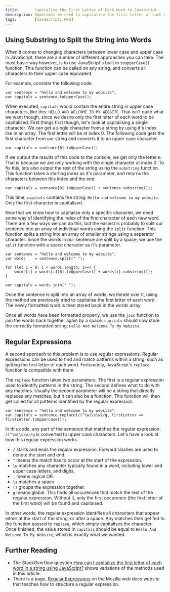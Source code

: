 ```yaml
---
title:       Capitalise the First Letter of Each Word in JavaScript
description: Sometimes we need to capitalise the first letter of each word in a string. This tutorial shows several ways of achieving this in JavaScript, using methods like string splitting and regular expressions.
tags:        [JavaScript, Web]
---
```


## Using Substring to Split the String into Words

When it comes to changing characters between lower case and upper case in JavaScript, there are a number of different approaches you can take. The most basic way however, is to use JavaScript's built in `toUpperCase()` function. This function can be called on any string, and converts all characters to their upper case equivalent.

For example, consider the following code:

    var sentence = "hello and welcome to my website";
    var capitals = sentence.toUpperCase();

When executed, `capitals` would contain the entire string in upper case characters, like this: `HELLO AND WELCOME TO MY WEBSITE`. That isn't quite what we want though, since we desire only the first letter of each word to be capitalised. First things first though, let's look at capitalising a single character. We can get a single character from a string by using it's index like in an array. The first letter will be at index 0. The following code gets the first character from our string and converts it to an upper case character.

    var capitals = sentence[0].toUpperCase();

If we output the results of this code to the console, we get only the letter `H`. That is because we are only working with the single character at index 0. To fix this, lets also output the rest of the string using the `substring` function. This function takes a starting index as it's parameter, and returns the characters between this index and the end.

    var capitals = sentence[0].toUpperCase() + sentence.substring(1);

This time, `capitals` contains the string: `Hello and welcome to my website`. Only the first character is capitalised.

Now that we know how to capitalise only a specific character, we need some way of identifying the index of the first character of each new word. There are a few ways we can do this, but the easiest is probably to split our sentence into an array of individual words using the `split` function. This function splits a string into an array of smaller strings using a seperator character. Since the words in our sentence are split by a space, we use the `split` function with a space character as it's parameter.

    var sentence = "hello and welcome to my website";
    var words    = sentence.split(" ");

    for (let i = 0; i < words.length; i++) {
        words[i] = words[i][0].toUpperCase() + words[i].substring(1);
    }

    var capitals = words.join(" ");

Once the sentence is split into an array of words, we iterate over it, using the method we previously tried to capitalise the first letter of each word. The newly formatted word is then stored back in the words array.

Once all words have been formatted properly, we use the `join` function to join the words back together again by a space. `capitals` should now store the correctly formatted string: `Hello And Welcome To My Website`.

## Regular Expressions

A second approach to this problem is to use regular expressions. Regular expressions can be used to find and match patterns within a string, such as getting the first letter of each word. Fortunately, JavaScript's `replace` function is compatible with them.

The `replace` function takes two parameters. The first is a regular expression used to identify patterns in the string. The second defines what to do with any matches. Usually the second parameter will be a string that directly replaces any matches, but it can also be a function. This function will then get called for all patterns identified by the regular expression.

    var sentence = "hello and welcome to my website";
    var capitals = sentence.replace(/(^\w|\s\w)/g, firstLetter => firstLetter.toUpperCase());

In this code, any part of the sentence that matches the regular expression: `/(^\w|\s\w)/g` is converted to upper case characters. Let's have a look at how this regular expression works.

* `/` starts and ends the regular expression. Forward slashes are used to denote the start and end.
* `^` means the match has to occur at the start of the expression.
* `\w` matches any character typically found in a word, including lower and upper case letters, and digits.
* `|` means logical OR.
* `\s` matches a space.
* `()` groups the expression together.
* `g` means global. This finds all occurences that match the rest of the regular expression. Without it, only the first occurence (the first letter of the first word) will be found and capitalsed.

In other words, the regular expression identifies all characters that appear either at the start of the string, or after a space. Any matches then get fed to the function passed to `replace`, which simply capitalises the character. Once finished, the value stored in `capitals` should be equal to `Hello And Welcome To My Website`, which is exactly what we wanted.

## Further Reading

* The StackOverflow question [How can I capitalize the first letter of each word in a string using JavaScript?](https://stackoverflow.com/questions/32589197/how-can-i-capitalize-the-first-letter-of-each-word-in-a-string-using-javascript) shows variations of the methods used in this article.
* There is a page, [Regular Expressions](https://developer.mozilla.org/en-US/docs/Web/JavaScript/Guide/Regular_Expressions) on the Mozilla web docs website that teaches how to structure a regular expression.